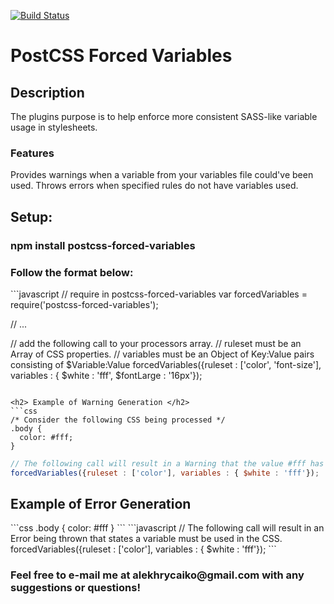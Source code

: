 [![Build Status](https://travis-ci.org/alekhrycaiko/postcss-forced-variables.svg?branch=master)](https://travis-ci.org/alekhrycaiko/postcss-forced-variables)

<h1> PostCSS Forced Variables </h1>

<h2> Description </h2>

The plugins purpose is to help enforce more consistent SASS-like variable usage in stylesheets.

<h3> Features </h3>
Provides warnings when a variable from your variables file could've been used.
Throws errors when specified rules do not have variables used.

<h2> Setup: </h2>
<h3> npm install postcss-forced-variables</h3>
<h3> Follow the format below: </h3>
```javascript
// require in postcss-forced-variables
var forcedVariables = require('postcss-forced-variables');

//  ...

// add the following call to your processors array.
// ruleset must be an Array of CSS properties.
// variables must be an Object of Key:Value pairs consisting of $Variable:Value
forcedVariables({ruleset : ['color', 'font-size'], variables : { $white : 'fff', $fontLarge : '16px'});
```

<h2> Example of Warning Generation </h2>
```css
/* Consider the following CSS being processed */
.body { 
  color: #fff;
}
```
```javascript
// The following call will result in a Warning that the value #fff has a variable which can be used in the CSS.
forcedVariables({ruleset : ['color'], variables : { $white : 'fff'});
```
<h2> Example of Error Generation </h2>
```css
.body { 
  color: #fff
}
```
```javascript
// The following call will result in an Error being thrown that states a variable must be used in the CSS.
forcedVariables({ruleset : ['color'], variables : { $white : 'fff'});
```


<h3>
Feel free to e-mail me at alekhrycaiko@gmail.com with any suggestions or questions!

